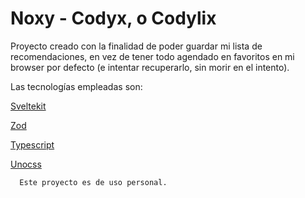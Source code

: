 # Noxy - Codyx, o Codylix

Proyecto creado con la finalidad de poder guardar mi lista de recomendaciones, en vez de tener todo agendado en favoritos en mi browser por defecto (e intentar recuperarlo, sin morir en el intento).

Las tecnologías empleadas son:

[Sveltekit](https://kit.svelte.dev)

[Zod](https://zod.dev)

[Typescript](https://typescriptlang.org)

[Unocss](https://uno.antfu.me)

      Este proyecto es de uso personal.